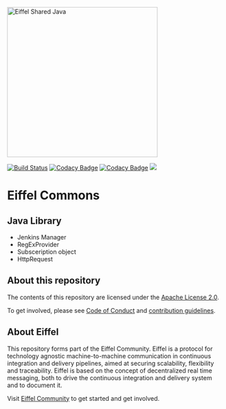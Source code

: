 <!---
   Copyright 2019 Ericsson AB.
   For a full list of individual contributors, please see the commit history.

   Licensed under the Apache License, Version 2.0 (the "License");
   you may not use this file except in compliance with the License.
   You may obtain a copy of the License at

       http://www.apache.org/licenses/LICENSE-2.0

   Unless required by applicable law or agreed to in writing, software
   distributed under the License is distributed on an "AS IS" BASIS,
   WITHOUT WARRANTIES OR CONDITIONS OF ANY KIND, either express or implied.
   See the License for the specific language governing permissions and
   limitations under the License.
--->

<img src="./images/logo.png" alt="Eiffel Shared Java" width="350"/>

[![Build Status](https://travis-ci.org/eiffel-community/eiffel-commons.svg?branch=master)](https://travis-ci.org/eiffel-community/eiffel-commons)
[![Codacy Badge](https://api.codacy.com/project/badge/Grade/d22bd08ce36a4f43b8d21ede2848ce81)](https://www.codacy.com/app/eiffel-commons-maintainers/eiffel-commons?utm_source=github.com&amp;utm_medium=referral&amp;utm_content=eiffel-community/eiffel-commons&amp;utm_campaign=Badge_Grade)
[![Codacy Badge](https://api.codacy.com/project/badge/Coverage/d22bd08ce36a4f43b8d21ede2848ce81)](https://www.codacy.com/app/eiffel-commons-maintainers/eiffel-commons?utm_source=github.com&utm_medium=referral&utm_content=eiffel-community/eiffel-commons&utm_campaign=Badge_Coverage)
[![](https://jitpack.io/v/eiffel-community/eiffel-commons.svg)](https://jitpack.io/#eiffel-community/eiffel-commons)

# Eiffel Commons
## Java Library
*   Jenkins Manager
*   RegExProvider
*   Subsceription object
*   HttpRequest

## About this repository
The contents of this repository are licensed under the [Apache License 2.0](./LICENSE).

To get involved, please see [Code of Conduct](./CODE_OF_CONDUCT.md) and [contribution guidelines](./CONTRIBUTING.md).

## About Eiffel
This repository forms part of the Eiffel Community. Eiffel is a protocol for technology agnostic machine-to-machine communication in continuous integration and delivery pipelines, aimed at securing scalability, flexibility and traceability. Eiffel is based on the concept of decentralized real time messaging, both to drive the continuous integration and delivery system and to document it.

Visit [Eiffel Community](https://eiffel-community.github.io) to get started and get involved.
